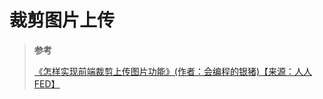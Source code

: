 # 裁剪图片上传

> **参考**
>
> [《怎样实现前端裁剪上传图片功能》(作者：会编程的银猪)【来源：人人 FED】](https://www.rrfed.com/2017/01/30/crop/)
